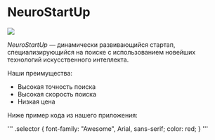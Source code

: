 # NeuroStartUp

![](https://netology-code.github.io/git-homeworks/introduction/assets/logo.png)

*NeuroStartUp*  — динамически развивающийся стартап, специализирующийся на поиске с использованием новейших технологий искусственного интеллекта.

Наши преимущества:

* Высокая точность поиска
* Высокая скорость поиска
* Низкая цена


Ниже пример кода из нашего приложения:

'''
.selector {
  font-family: "Awesome", Arial, sans-serif;
  color: red;
}
'''
